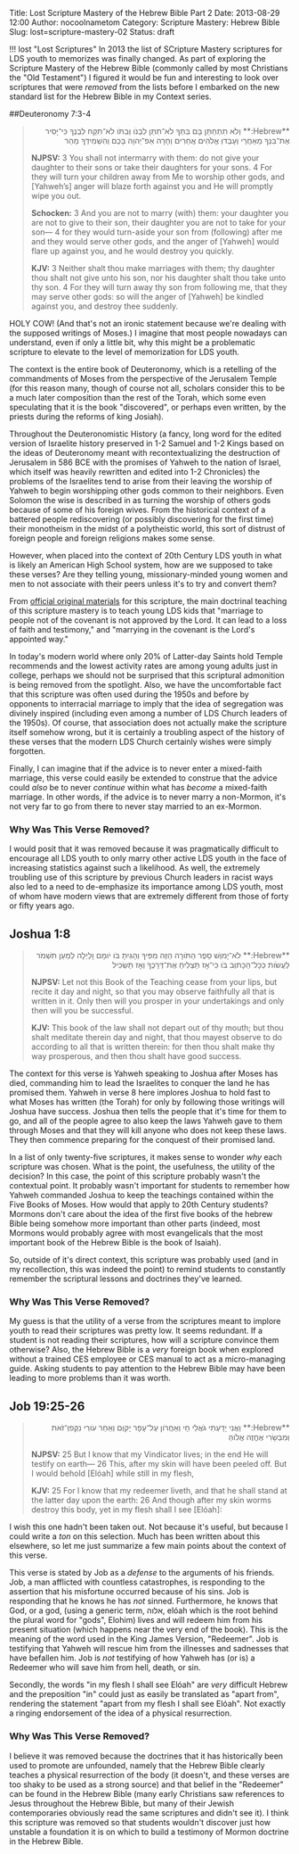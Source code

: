 Title: Lost Scripture Mastery of the Hebrew Bible Part 2
Date: 2013-08-29 12:00
Author: nocoolnametom
Category: Scripture Mastery: Hebrew Bible
Slug: lost=scripture-mastery-02
Status: draft

!!! lost "Lost Scriptures"
    In 2013 the list of SCripture Mastery scriptures for LDS youth to memorizes was finally changed.  As part of exploring the Scripture Mastery of the Hebrew Bible (commonly called by most Christians the "Old Testament") I figured it would be fun and interesting to look over scriptures that were *removed* from the lists before I embarked on the new standard list for the Hebrew Bible in my Context series.

##Deuteronomy 7:3-4
> <div dir="rtl">**Hebrew:**
> וְלֹא תִתְחַתֵּן בָּם בִּתְּךָ לֹא־תִתֵּן לִבְנֹו וְּבִתֹּו לֹא־תִקַּח לִבְנֶךָ
> כִּי־יָסִיר אֶת־בִּנְךָ מֵאַחֲרַי וְעָבְדוְּ אֱלֹהִים אֲחֵרִים וְחָרָה אַפ־יְהוָה בָּכֶם וְהִשְׁמִידְךָ מַהֵר</div>
>
> **NJPSV:**
> <span>3</span> You shall not intermarry with them: do not give your daughter to their sons or take their daughters for your sons. <span>4</span> For they will turn your children away from Me to worship other gods, and [Yahweh’s] anger will blaze forth against you and He will promptly wipe you out.
>
> **Schocken:**
> <span>3</span> And you are not to marry (with) them: your daughter you are not to give to their son, their daughter you are not to take for your son— <span>4</span> for they would turn-aside your son from (following) after me and they would serve other gods, and the anger of [Yahweh] would flare up against you, and he would destroy you quickly.
>
> **KJV:**
> <span>3</span> Neither shalt thou make marriages with them; thy daughter thou shalt not give unto his son, nor his daughter shalt thou take unto thy son. <span>4</span> For they will turn away thy son from following me, that they may serve other gods: so will the anger of [Yahweh] be kindled against you, and destroy thee suddenly.

HOLY COW!  (And that's not an ironic statement because we're dealing with the supposed writings of Moses.)  I imagine that most people nowadays can understand, even if only a little bit, why this might be a problematic scripture to elevate to the level of memorization for LDS youth.

The context is the entire book of Deuteronomy, which is a retelling of the commandments of Moses from the perspective of the Jerusalem Temple (for this reason many, though of course not all, scholars consider this to be a much later composition than the rest of the Torah, which some even speculating that it is the book "discovered", or perhaps even written, by the priests during the reforms of king Josiah).

Throughout the Deuteronomistic History (a fancy, long word for the edited version of Israelite history preserved in 1-2 Samuel and 1-2 Kings based on the ideas of Deuteronomy meant with recontextualizing the destruction of Jerusalem in 586 BCE with the promises of Yahweh to the nation of Israel, which itself was heavily rewritten and edited into 1-2 Chronicles) the problems of the Israelites tend to arise from their leaving the worship of Yahweh to begin worshipping other gods common to their neighbors.  Even Solomon the wise is described in as turning the worship of others gods because of some of his foreign wives.  From the historical context of a battered people rediscovering (or possibly discovering for the first time) their monotheism in the midst of a polytheistic world, this sort of distrust of foreign people and foreign religions makes some sense.

However, when placed into the context of 20th Century LDS youth in what is likely an American High School system, how are we supposed to take these verses?  Are they telling young, missionary-minded young women and men to not associate with their peers unless it's to try and convert them?

From [official original materials](https://si.lds.org/bc/seminary/content/library/student-resources/ot/old-testament-scripture-mastery_eng.pdf?icid=osd) for this scripture, the main doctrinal teaching of this scripture mastery is to teach young LDS kids that "marriage to people not of the covenant is not approved by the Lord. It can lead to  a loss of faith and testimony," and "marrying in the covenant is the Lord's appointed way."

In today's modern world where only 20% of Latter-day Saints hold Temple recommends and the lowest activity rates are among young adults just in college, perhaps we should not be surprised that this scriptural admonition is being removed from the spotlight.  Also, we have the uncomfortable fact that this scripture was often used during the 1950s and before by opponents to interracial marriage to imply that the idea of segregation was divinely inspired (including even among a number of LDS Church leaders of the 1950s).  Of course, that association does not actually make the scripture itself somehow wrong, but it is certainly a troubling aspect of the history of these verses that the modern LDS Church certainly wishes were simply forgotten.

Finally, I can imagine that if the advice is to never enter a mixed-faith marriage, this verse could easily be extended to construe that the advice could *also* be to never *continue* within  what has *become* a mixed-faith marriage.  In other words, if the advice is to never marry a non-Mormon, it's not very far to go from there to never stay married to an ex-Mormon.

### Why Was This Verse Removed?
I would posit that it was removed because it was pragmatically difficult to encourage all LDS youth to only marry other active LDS youth in the face of increasing statistics against such a likelihood.  As well, the extremely troubling use of this scripture by previous Church leaders in racist ways also led to a need to de-emphasize its importance among LDS youth, most of whom have modern views that are extremely different from those of forty or fifty years ago.

## Joshua 1:8
> <div dir="rtl">**Hebrew:**
> לֹא־יָמוְּשׁ סֵפֶר הַתֹּורָה הַזֶּה מִפִּיךָ וְהָגִיתָ בֹּו יֹומָם וָלַיְלָה לְמַעַן תִּשְׁמֹר לַעֲשֹׂות כְּכָל־הַכָּתוְּב בֹּו כִּי־אָז תַּצְלִיחַ אֶת־דְּרָכֶךָ וְאָז תַּשְׂכִּיל</div>
>
> **NJPSV:**
> Let not this Book of the Teaching cease from your lips, but recite it day and night, so that you may observe faithfully all that is written in it. Only then will you prosper in your undertakings and only then will you be successful.
>
> **KJV:**
> This book of the law shall not depart out of thy mouth; but thou shalt meditate therein day and night, that thou mayest observe to do according to all that is written therein: for then thou shalt make thy way prosperous, and then thou shalt have good success.

The context for this verse is Yahweh speaking to Joshua after Moses has died, commanding him to lead the Israelites to conquer the land he has promised them.  Yahweh in verse 8 here implores Joshua to hold fast to what Moses has written (the Torah) for only by following those writings will Joshua have success.  Joshua then tells the people that it's time for them to go, and all of the people agree to also keep the laws Yahweh gave to them through Moses and that they will kill anyone who does not keep these laws.  They then commence preparing for the conquest of their promised land.

In a list of only twenty-five scriptures, it makes sense to wonder *why* each scripture was chosen.  What is the point, the usefulness, the utility of the decision?  In this case, the point of this scripture probably wasn't the contextual point.  It probably wasn't important for students to remember how Yahweh commanded Joshua to keep the teachings contained within the Five Books of Moses.  How would that apply to 20th Century students?  Mormons don't care about the idea of the first five books of the hebrew Bible being somehow more important than other parts (indeed, most Mormons would probably agree with most evangelicals that the most important book of the Hebrew Bible is the book of Isaiah).

So, outside of it's direct context, this scripture was probably used (and in my recollection, this was indeed the point) to remind students to constantly remember the scriptural lessons and doctrines they've learned.

### Why Was This Verse Removed?
My guess is that the utility of a verse from the scriptures meant to implore youth to read their scriptures was pretty low.  It seems redundant.  If a student is not reading their scriptures, how will a scripture convince them otherwise?  Also, the Hebrew Bible is a *very* foreign book when explored without a trained CES employee or CES manual to act as a micro-managing guide.  Asking students to pay attention to the Hebrew Bible may have been leading to more problems than it was worth.

## Job 19:25-26

> <div dir="rtl">**Hebrew:**
> וַאֲנִי יָדַעְתִּי גֹּאֲלִי חָי וְאַחֲרֹון עַל־עָפָר יָקוְּם
> וְאַחַר עֹורִי נִקְּפוְּ־זֹאת וְּמִבְּשָׂרִי אֶחֱזֶה אֱלֹוהַּ</div>
>
> **NJPSV:**
> 25 But I know that my Vindicator lives; in the end He will testify on earth—
> 26 This, after my skin will have been peeled off. But I would behold [Elóah] while still in my flesh,
>
> **KJV:**
> 25 For I know that my redeemer liveth, and that he shall stand at the latter day upon the earth:
> 26 And though after my skin worms destroy this body, yet in my flesh shall I see [Elóah]:

I wish this one hadn't been taken out.  Not because it's useful, but because I could write a *ton* on this selection.  Much has been written about this elsewhere, so let me just summarize a few main points about the context of this verse.

This verse is stated by Job as a *defense* to the arguments of his friends.  Job, a man afflicted with countless catastrophes, is responding to the assertion that his misfortune occurred because of his sins.  Job is responding that he knows he has *not* sinned.  Furthermore, he knows that God, or a god, (using a generic term, אלוה, elóah which is the root behind the plural word for "gods", Elohim) lives and will redeem him from his present situation (which happens near the very end of the book).  This is the meaning of the word used in the King James Version, "Redeemer".  Job is testifying that Yahweh will rescue him from the illnesses and sadnesses that have befallen him.  Job is *not* testifying of how Yahweh has (or is) a Redeemer who will save him from hell, death, or sin.

Secondly, the words "in my flesh I shall see Elóah" are *very* difficult Hebrew and the preposition "in" could just as easily be translated as "apart from", rendering the statement "apart from my flesh I shall see Elóah".  Not exactly a ringing endorsement of the idea of a physical resurrection.

### Why Was This Verse Removed?
I believe it was removed because the doctrines that it has historically been used to promote are unfounded, namely that the Hebrew Bible clearly teaches a physical resurrection of the body (it doesn't, and these verses are too shaky to be used as a strong source) and that belief in the "Redeemer" can be found in the Hebrew Bible (many early Christians saw references to Jesus throughout the Hebrew Bible, but many of their Jewish contemporaries obviously read the same scriptures and didn't see it).  I think this scripture was removed so that students wouldn't discover just how unstable a foundation it is on which to build a testimony of Mormon doctrine in the Hebrew Bible.
